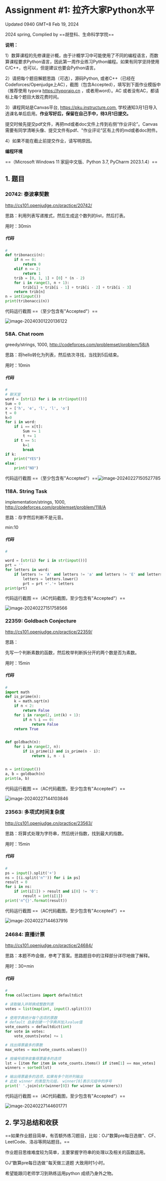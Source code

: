 # Assignment #1: 拉齐大家Python水平

Updated 0940 GMT+8 Feb 19, 2024

2024 spring, Complied by ==胡登科、生命科学学院==



**说明：**

1）数算课程的先修课是计概，由于计概学习中可能使用了不同的编程语言，而数算课程要求Python语言，因此第一周作业练习Python编程。如果有同学坚持使用C/C++，也可以，但是建议也要会Python语言。

2）请把每个题目解题思路（可选），源码Python, 或者C++（已经在Codeforces/Openjudge上AC），截图（包含Accepted），填写到下面作业模版中（推荐使用 typora https://typoraio.cn ，或者用word）。AC 或者没有AC，都请标上每个题目大致花费时间。

3）课程网站是Canvas平台, https://pku.instructure.com, 学校通知3月1日导入选课名单后启用。**作业写好后，保留在自己手中，待3月1日提交。**

提交时候先提交pdf文件，再把md或者doc文件上传到右侧“作业评论”。Canvas需要有同学清晰头像、提交文件有pdf、"作业评论"区有上传的md或者doc附件。

4）如果不能在截止前提交作业，请写明原因。



**编程环境**

==（Microsoft Windows 11 家庭中文版、Python 3.7, PyCharm 2023.1.4）==

## 1. 题目

### 20742: 泰波拿契數

http://cs101.openjudge.cn/practice/20742/



思路：利用列表写递推式，然后生成这个数列的list，然后打表。

用时：30min

##### 代码

```python
# 
def tribonacci(n):
    if n == 0:
        return 0
    elif n <= 2:
        return 1
    trib = [0, 1, 1] + [0] * (n - 2)
    for i in range(3, n + 1):
        trib[i] = trib[i - 1] + trib[i - 2] + trib[i - 3]
    return trib[n]
n = int(input())
print(tribonacci(n))
```



代码运行截图 ==（至少包含有"Accepted"）==

![image-20240301220136122](C:\Users\胡登科\AppData\Roaming\Typora\typora-user-images\image-20240301220136122.png)

### 58A. Chat room

greedy/strings, 1000, http://codeforces.com/problemset/problem/58/A



思路：将hello转化为列表，然后依次寻找，当找到5后结束。

用时：10min



##### 代码

```python
# 
# 聊天室
word = [str(i) for i in str(input())]
Sum = 0
x = ['h', 'e', 'l', 'l', 'o']
t = 0
k=0
for i in word:
    if i == x[t]:
        Sum += 1
        t += 1
    if t == 5:
        k=1
        break
if k:
    print("YES")
else:
    print("NO")

```



代码运行截图 ==（至少包含有"Accepted"）==![image-20240227150527785](C:\Users\胡登科\AppData\Roaming\Typora\typora-user-images\image-20240227150527785.png)





### 118A. String Task

implementation/strings, 1000, http://codeforces.com/problemset/problem/118/A



思路：存字然后判断不是元音。

min:10



##### 代码

```python
# 

word = [str(i) for i in str(input())]
prt = ''
for letters in word:
    if letters != 'A' and letters != 'a' and letters != 'E' and letters != 'e' and letters != 'I' and letters != 'i' and letters != 'O' and letters != 'o' and letters != 'U' and letters != 'u' and letters != 'Y' and letters != 'y':
        letters = letters.lower()
        prt = prt +'.'+ letters
print(prt)
```



代码运行截图 ==（AC代码截图，至少包含有"Accepted"）==

![image-20240227151758566](C:\Users\胡登科\AppData\Roaming\Typora\typora-user-images\image-20240227151758566.png)



### 22359: Goldbach Conjecture

http://cs101.openjudge.cn/practice/22359/



思路：

先写一个判断素数的函数，然后枚举判断拆分开的两个数是否为素数。

用时：15min

##### 代码

```python
# 
import math
def is_prime(n):
    k = math.sqrt(n)
    if n < 2:
        return False
    for i in range(2, int(k) + 1):
        if n % i == 0:
            return False
    return True


def goldbach(n):
    for i in range(2, n):
        if is_prime(i) and is_prime(n - i):
            return i, n - i


n = int(input())
a, b = goldbach(n)
print(a, b)
```



代码运行截图 ==（AC代码截图，至少包含有"Accepted"）==

![image-20240227144103846](C:\Users\胡登科\AppData\Roaming\Typora\typora-user-images\image-20240227144103846.png)



### 23563: 多项式时间复杂度

http://cs101.openjudge.cn/practice/23563/



思路：将算式处理为字符串，然后统计指数，找到最大的指数。

用时：15min

##### 代码

```python
# 
ps = input().split('+') 
ns = [(i.split('n^')) for i in ps]
result = 0 
for i in ns:
    if int(i[1]) > result and i[0] != '0': 
        result = int(i[1]) 
print('n^{}'.format(result)) 
```



代码运行截图 ==（AC代码截图，至少包含有"Accepted"）==

![image-20240227144637916](C:\Users\胡登科\AppData\Roaming\Typora\typora-user-images\image-20240227144637916.png)



### 24684: 直播计票

http://cs101.openjudge.cn/practice/24684/



思路：本题不咋会做，参考了答案。思路题目中的注释部分详尽地做了解释。

用时：30+min



##### 代码

```python
# 
from collections import defaultdict

# 读取输入并转换成整数列表
votes = list(map(int, input().split()))

# 使用字典统计每个选项的票数
# default 自身创建一个字典并加入value值
vote_counts = defaultdict(int)
for vote in votes:
    vote_counts[vote] += 1

# 找出得票最多的票数
max_votes = max(vote_counts.values())

# 按编号顺序收集得票最多的选项
lst = [item for item in vote_counts.items() if item[1] == max_votes]
winners = sorted(lst)

# 输出得票最多的选项，如果有多个则并列输出
# 此处 winner 的类型为元组， winner[0]表示元组中的序号
print(' '.join(str(winner[0]) for winner in winners))
```



代码运行截图 ==（AC代码截图，至少包含有"Accepted"）==

![image-20240227144601771](C:\Users\胡登科\AppData\Roaming\Typora\typora-user-images\image-20240227144601771.png)



## 2. 学习总结和收获

==如果作业题目简单，有否额外练习题目，比如：OJ“数算pre每日选做”、CF、LeetCode、洛谷等网站题目。==

作业题目思维难度较为简单，主要掌握字符串的处理以及相关的函数运用。

OJ“数算pre每日选做''每天做三道题 大致用时1小时。

希望能跟闫老师学习到熟练运用python 成绩乃身外之物。



